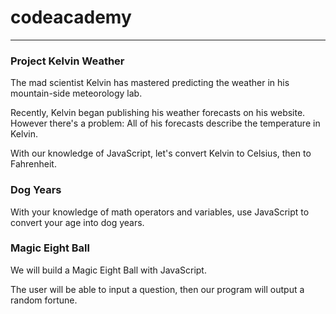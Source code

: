 # codeacademy

**********

 ### Project Kelvin Weather
 


The mad scientist Kelvin has mastered predicting the weather in his mountain-side meteorology lab.

Recently, Kelvin began publishing his weather forecasts on his website. However there's a problem: All of his forecasts describe the temperature in Kelvin.

With our knowledge of JavaScript, let's convert Kelvin to Celsius, then to Fahrenheit.



### Dog Years

With your knowledge of math operators and variables, use JavaScript to convert your age into dog years. 

### Magic Eight Ball

We will build a Magic Eight Ball with JavaScript.

The user will be able to input a question, then our program will output a random fortune.

